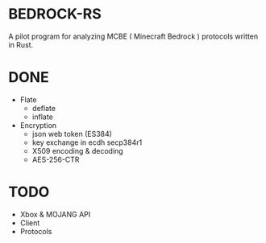 # BEDROCK-RS
A pilot program for analyzing MCBE ( Minecraft Bedrock ) protocols written in Rust.

# DONE
- Flate
    - deflate
    - inflate
- Encryption
    - json web token (ES384)
    - key exchange in ecdh secp384r1
    - X509 encoding & decoding
    - AES-256-CTR 

# TODO
- Xbox & MOJANG API
- Client
- Protocols